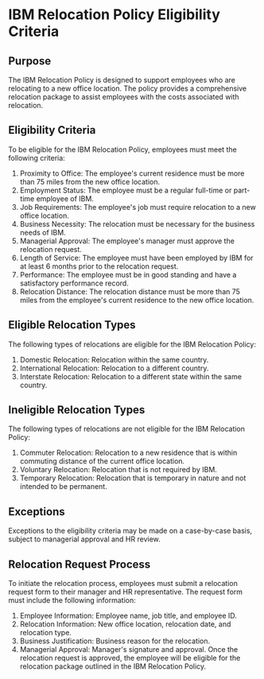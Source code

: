# IBM Relocation Policy Eligibility Criteria
## Purpose
The IBM Relocation Policy is designed to support employees who are relocating to a new office location. The policy provides a comprehensive relocation package to assist employees with the costs associated with relocation.
## Eligibility Criteria
To be eligible for the IBM Relocation Policy, employees must meet the following criteria:
1.	Proximity to Office: The employee's current residence must be more than 75 miles from the new office location.
2.	Employment Status: The employee must be a regular full-time or part-time employee of IBM.
3.	Job Requirements: The employee's job must require relocation to a new office location.
4.	Business Necessity: The relocation must be necessary for the business needs of IBM.
5.	Managerial Approval: The employee's manager must approve the relocation request.
6.	Length of Service: The employee must have been employed by IBM for at least 6 months prior to the relocation request.
7.	Performance: The employee must be in good standing and have a satisfactory performance record.
8.	Relocation Distance: The relocation distance must be more than 75 miles from the employee's current residence to the new office location.
## Eligible Relocation Types
The following types of relocations are eligible for the IBM Relocation Policy:
1.	Domestic Relocation: Relocation within the same country.
2.	International Relocation: Relocation to a different country.
3.	Interstate Relocation: Relocation to a different state within the same country.

## Ineligible Relocation Types
The following types of relocations are not eligible for the IBM Relocation Policy:
1.	Commuter Relocation: Relocation to a new residence that is within commuting distance of the current office location.
2.	Voluntary Relocation: Relocation that is not required by IBM.
3.	Temporary Relocation: Relocation that is temporary in nature and not intended to be permanent.

## Exceptions
Exceptions to the eligibility criteria may be made on a case-by-case basis, subject to managerial approval and HR review.



## Relocation Request Process
To initiate the relocation process, employees must submit a relocation request form to their manager and HR representative. The request form must include the following information:
1.	Employee Information: Employee name, job title, and employee ID.
2.	Relocation Information: New office location, relocation date, and relocation type.
3.	Business Justification: Business reason for the relocation.
4.	Managerial Approval: Manager's signature and approval.
Once the relocation request is approved, the employee will be eligible for the relocation package outlined in the IBM Relocation Policy.


